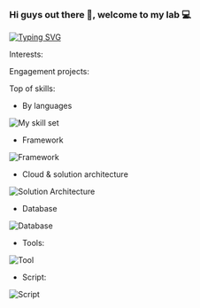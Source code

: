 ### Hi guys out there 👋, welcome to my lab 💻

[![Typing SVG](https://readme-typing-svg.herokuapp.com/?width=800&lines=>%20I%27m%20Kerneld%2C%20a%20software%20engineer%20located%20in%20Ho%20Chi%20Minh%20city)](https://git.io/typing-svg)  

Interests:



Engagement projects:

Top of skills:  
* By languages  

![My skill set](https://skillicons.dev/icons?i=cs,ts,cpp,html,js,css)  

* Framework  

![Framework](https://skillicons.dev/icons?i=dotnet,qt,react)

* Cloud & solution architecture  

![Solution Architecture](https://skillicons.dev/icons?i=azure,docker,nginx)  

* Database  

![Database](https://skillicons.dev/icons?i=postgres)

* Tools:  

![Tool](https://skillicons.dev/icons?i=figma)  

* Script:  

![Script](https://skillicons.dev/icons?i=powershell,bash)


<!--
**kernel-dang/kernel-dang** is a ✨ _special_ ✨ repository because its `README.md` (this file) appears on your GitHub profile.

Here are some ideas to get you started:

- 🔭 I’m currently working on ...
- 🌱 I’m currently learning ...
- 👯 I’m looking to collaborate on ...
- 🤔 I’m looking for help with ...
- 💬 Ask me about ...
- 📫 How to reach me: ...
- 😄 Pronouns: ...
- ⚡ Fun fact: ...
-->
